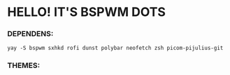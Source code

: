 # HELLO! IT'S BSPWM DOTS
### DEPENDENS: 
`yay -S bspwm sxhkd rofi dunst polybar neofetch zsh picom-pijulius-git`

### THEMES: